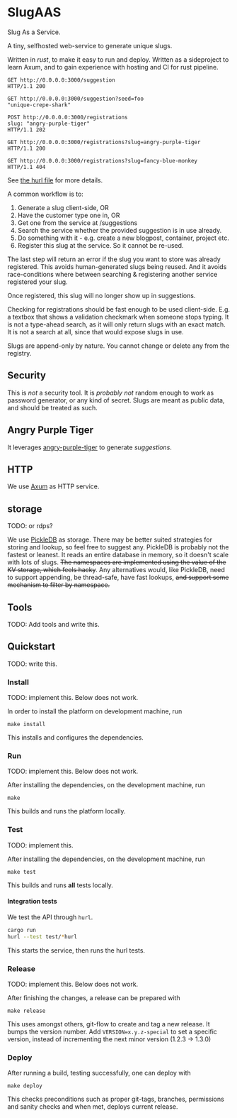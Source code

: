 # SlugAAS

Slug As a Service.

A tiny, selfhosted web-service to generate unique slugs.

Written in *rust*, to make it easy to run and deploy. Written as a sideproject
to learn Axum, and to gain experience with hosting and CI for rust pipeline.

```
GET http://0.0.0.0:3000/suggestion
HTTP/1.1 200

GET http://0.0.0.0:3000/suggestion?seed=foo
"unique-crepe-shark"

POST http://0.0.0.0:3000/registrations
slug: "angry-purple-tiger"
HTTP/1.1 202

GET http://0.0.0.0:3000/registrations?slug=angry-purple-tiger
HTTP/1.1 200

GET http://0.0.0.0:3000/registrations?slug=fancy-blue-monkey
HTTP/1.1 404
```
See [the hurl file](tests/suggstions.hurl) for more details.

A common workflow is to:

1. Generate a slug client-side, OR
1. Have the customer type one in, OR
1. Get one from the service at /suggestions
1. Search the service whether the provided suggestion is in use already.
1. Do something with it - e.g. create a new blogpost, container, project etc.
1. Register this slug at the service. So it cannot be re-used.

The last step will return an error if the slug you want to store was already registered.
This avoids human-generated slugs being reused. And it avoids race-conditions
where between searching & registering another service registered your slug.

Once registered, this slug will no longer show up in suggestions.

Checking for registrations should be fast enough to be used client-side. E.g.
a textbox that shows a validation checkmark when someone stops typing. It is 
not a type-ahead search, as it will only return slugs with an exact match.
It is not a search at all, since that would expose slugs in use.

Slugs are append-only by nature. You cannot change or delete any from the registry.

## Security 

This is *not*  a security tool. It is *probably not* random enough to work as
password generator, or any kind of secret. Slugs are meant as public data,
and should be treated as such.

## Angry Purple Tiger

It leverages [angry-purple-tiger](https://github.com/helium/angry-purple-tiger-rs)
to generate *suggestions*. 

## HTTP

We use [Axum](https://docs.rs/axum/latest/axum/) as HTTP service.

## storage

TODO: or rdps?

We use [PickleDB](https://github.com/seladb/pickledb-rs) as storage. There
may be better suited strategies for storing and lookup, so feel free to suggest
any. PickleDB is probably not the fastest or leanest. It reads an entire database
in memory, so it doesn't scale with lots of slugs. ~~The namespaces are implemented using
the value of the KV storage, which feels hacky~~.
Any alternatives would, like PickleDB, need to support appending, be
thread-safe, have fast lookups, ~~and support some mechanism to filter by namespace.~~

## Tools

TODO: Add tools and write this.

## Quickstart

TODO: write this.

### Install
TODO: implement this. Below does not work.

In order to install the platform on development machine, run

    make install

This installs and configures the dependencies.


### Run
TODO: implement this. Below does not work.

After installing the dependencies, on the development machine, run

    make

This builds and runs the platform locally.

### Test

TODO: implement this. 

After installing the dependencies, on the development machine, run


    make test

This builds and runs **all** tests locally.

#### Integration tests

We test the API through `hurl`.

```bash
cargo run
hurl --test test/*hurl
```

This starts the service, then runs the hurl tests.

### Release
TODO: implement this. Below does not work.

After finishing the changes, a release can be prepared with

    make release

This uses amongst others, git-flow to create and tag a new release. It
bumps the version number. Add `VERSION=x.y.z-special` to set a specific
version, instead of incrementing the next minor version (1.2.3 -> 1.3.0)

### Deploy

After running a build, testing successfully, one can deploy with

    make deploy

This checks preconditions such as proper git-tags, branches, permissions
and sanity checks and when met, deploys current release.

